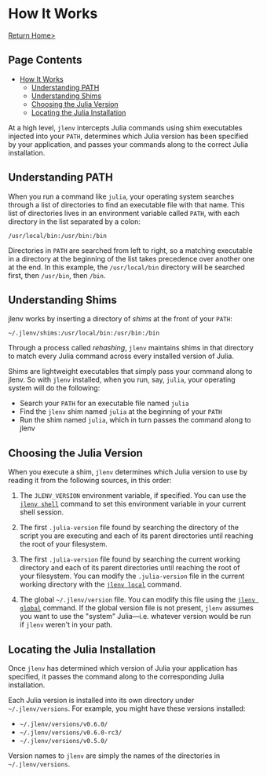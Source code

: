 # How It Works

[Return Home>](/jlenv/)

## Page Contents

* [How It Works](#how-it-works)
  * [Understanding PATH](#understanding-path)
  * [Understanding Shims](#understanding-shims)
  * [Choosing the Julia Version](#choosing-the-julia-version)
  * [Locating the Julia Installation](#locating-the-julia-installation)

At a high level, `jlenv` intercepts Julia commands using shim
executables injected into your `PATH`, determines which Julia version
has been specified by your application, and passes your commands along
to the correct Julia installation.

## Understanding PATH

When you run a command like `julia`, your operating system
searches through a list of directories to find an executable file with
that name. This list of directories lives in an environment variable
called `PATH`, with each directory in the list separated by a colon:

    /usr/local/bin:/usr/bin:/bin

Directories in `PATH` are searched from left to right, so a matching
executable in a directory at the beginning of the list takes
precedence over another one at the end. In this example, the
`/usr/local/bin` directory will be searched first, then `/usr/bin`,
then `/bin`.

## Understanding Shims

jlenv works by inserting a directory of _shims_ at the front of your
`PATH`:

    ~/.jlenv/shims:/usr/local/bin:/usr/bin:/bin

Through a process called _rehashing_, `jlenv` maintains shims in that
directory to match every Julia command across every installed version
of Julia.

Shims are lightweight executables that simply pass your command along
to jlenv. So with `jlenv` installed, when you run, say, `julia`, your
operating system will do the following:

* Search your `PATH` for an executable file named `julia`
* Find the `jlenv` shim named `julia` at the beginning of your `PATH`
* Run the shim named `julia`, which in turn passes the command along to
  jlenv

## Choosing the Julia Version

When you execute a shim, `jlenv` determines which Julia version to use by
reading it from the following sources, in this order:

1. The `JLENV_VERSION` environment variable, if specified. You can use
   the [`jlenv shell`](#jlenv-shell) command to set this environment
   variable in your current shell session.

2. The first `.julia-version` file found by searching the directory of the
   script you are executing and each of its parent directories until reaching
   the root of your filesystem.

3. The first `.julia-version` file found by searching the current working
   directory and each of its parent directories until reaching the root of your
   filesystem. You can modify the `.julia-version` file in the current working
   directory with the [`jlenv local`](#jlenv-local) command.

4. The global `~/.jlenv/version` file. You can modify this file using
   the [`jlenv global`](#jlenv-global) command. If the global version
   file is not present, `jlenv` assumes you want to use the "system"
   Julia—i.e. whatever version would be run if `jlenv` weren't in your
   path.

## Locating the Julia Installation

Once `jlenv` has determined which version of Julia your application has
specified, it passes the command along to the corresponding Julia
installation.

Each Julia version is installed into its own directory under
`~/.jlenv/versions`. For example, you might have these versions
installed:

* `~/.jlenv/versions/v0.6.0/`
* `~/.jlenv/versions/v0.6.0-rc3/`
* `~/.jlenv/versions/v0.5.0/`

Version names to `jlenv` are simply the names of the directories in
`~/.jlenv/versions`.
